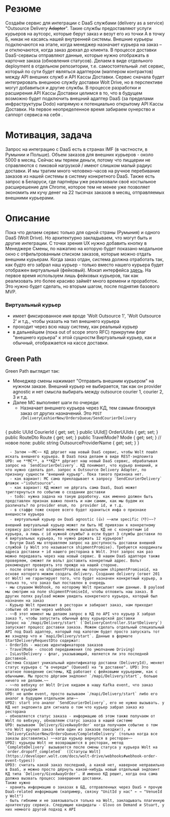 # Резюме
Создаём сервис для интеграции с DaaS службами (delivery as a service) "Outsource Delivery ~~Adapter~~".
Такие службы предоставляют услуги курьеров на аутсорс, которые берут заказ и везут его из точки А в точку Б, никак не касаясь нашей внутренней системы. 
Внешние курьеры подключаются на этапе, когда менеджер назначает курьера на заказ – и отключаются, когда заказ доехал до клиента. В процессе доставки DaaS-сервисы отправляют данные, которые нужно отображать в карточке заказа (обновления статусов).
Делаем в виде отдельного deployment в отдельном репозитории, т.е. самостоятельный .net сервис, который по сути будет являться адаптером (маппером контрактов) между API внешних служб и API Кассы Доставки. Сервис сначала будет интегрировать внешнюю службу доставки Wolt Drive, но в перспективе могут добавиться и другие службы.
В процессе разработки и расширения API Кассы Доставки целимся в то, что в будущем возможно будет подключить внешний адаптер DaaS (за пределами инфраструктуры Dodo) напрямую к потенциально открытому API Кассы Доставки.
На первое неопределенное время забираем оунерство и саппорт сервиса на себя .
# Мотивация, задача
Запрос на интеграцию с DaaS есть в странах IMF (в частности, в Румынии и Польше). Объем заказов для внешних курьеров - около 5000 в месяц.
Сейчас мы теряем деньги, потому что пиццерии не справляются с пиковой нагрузкой / имеют слишком малый радиус доставки. И мы тратим много человеко-часов на ручное перебивание заказов из нашей системы в систему конкретного DaaS.
Также есть запрос в Беларуси, где партнёры уже реализовали своё костыльное расширешение для Chrome, которое тем не менее уже позволяет экономить им кучу денег на 22 тысячах заказов в месяц, отправляемых внешними курьерами.
# Описание
Пока что делаем сервис только для одной страны (Румыния) и одного DaaS (Wolt Drive). Но архитектурно закладываем, что могут быть и другие интеграции.
С точки зрения UX нужно добавить кнопку в Менеджере Смены, по нажатию на которую будет показано модальное окно с отфильтрованным списком заказов, которые можно отдать внешним курьерам. Когда заказ отдан, система должна отработать так, как будто его забрал наш курьер - только вместо нашего курьера будет отображен виртуальный (фейковый). Мокап интерфейса [здесь]().
На первое время используем лишь фейковых курьеров, так как реализовать это более красиво займёт много времени и проработок. Это нужно будет сделать, но вторым шагом, после поднятия базового MVP.
### Виртуальный курьер
- имеет фиксированное имя вроде 'Wolt Outsource 1', 'Wolt Outsource 2' и т.д., чтобы указать на тип внешнего курьера
- проходит через всю нашу систему, как реальный курьер
- в дальнейшем (пока out of scope этого RFC) прикрутим флаг "внешнего курьера" к этой сущностм
Виртуальный курьер, как и обычный, отображается на кассе доставки. 
## Green Path
Green Path выглядит так:
- Менеджер смены нажимает "Отправить внешним курьером" на нужном заказе. 
Внешний курьер не выбирается, так как он provider agnostic и нет смысла выбирать между outsource courier 1, courier 2, 3 и т.д.
- Далее МС выполняет шаги по очереди:
  - Назначает внешнего курьера через КД, тем самым блокируя заказ от других назначений. Это `POST /DeliveryCashierNew/OrdersQueue/SendCourierDelivery`
    ```C#
{
   public UUId CourierId { get; set; }
   public UUId[] OrderUUIds { get; set; }
   public RouteDto Route { get; set; }
   public TravelMode? Mode { get; set; }
  // новое поле:
   public string OutsourceProviderName { get; set; }
}
```
  - Затем ~~МС~~ КД дёргает наш новый DaaS сервис, чтобы Wolt пошёл искать внешнего курьера. В DaaS пока делаем в виде REST-эндпоинта
UPD: не **МС**, а **КД** дёргает наш новый DaaS сервис, обрабатывая запрос на `SendCourierDelivery`. КД понимает, что курьер внешний, и что нужно сделать доп. запрос к Outsource Delivery Adapter, по признаку сущности "внешний курьер". Пока такого признака нет.
  - как вариант: МС сама прикладывает к запросу `SendCourierDelivery` флажок ~"isOutsource".
  - как вариант: КД может не дёргать сама DaaS, DaaS может триггернуться по событию о создании доставки
  - todo: нужна задача на такую доработку. как именно должен быть представлен признак важно понять и нам самим, как мы будем их различать? по provider enum, по  provider id, и т.д.
  - в стаффе тоже скорее всего будет храниться инфа о признаке внешности курьера
  - виртуальный курьер он DaaS agnostic (👍) ~~или specific (👎)~~? внешний виртуальный курьер может ли быть НЕ привязан к конкретному сервису доставки? возможно можно вызывать КД не с конкретным id курьера, а лишь с id нужной службы? а если будет 3 службы доставки по 4 виртуальных курьера, то нужно держать 12 курьеров?
- Внутри DaaS мы отправляем запрос на доступность доставки внешней службой (у Wolt это называется shipmentPromise). Требуются координаты адреса доставки + id нашего ресторана в Wolt. Этот запрос как раз можно передавать через наш новый сервис. В нашем DaaS адаптере также проверяем, сможет ли вольт доставить конкретный адрес. Вольт рекомендует проверять это прежде на нашей стороне.
- после ответа на shipmentPromise мы получаем shipmentPromiseid, на основе которого можем создать delivery. Создание delivery (ответ 201 от Wolt) не гарантирует того, что будет назначен конкретный курьер, а только то, что заказ был поставлен в очередь
- мы слушаем Webhook, по которому Wolt присылает нам данные. В payload мы смотрим на поле shipmentPromiseId, чтобы отловить наш заказ. В других полях payload можем увидеть конкретного курьера, который был назначен на заказ
- Курьер Wolt приезжает в ресторан и забирает заказ, нам приходит событие об этом через webhook
- ~~В этот момент мы делаем запрос в КД по API что курьер X забрал заказ Y, чтобы запустить обычный флоу курьерской доставки
Запрос на `/mapi/Delivery/start` (`DeliveryController.StartDelivery`) запускает процесс доставки заказа. Можем сделать отдельный специальный API под DaaS адаптер, который под капотом будет просто запускать тот же хэндлер что и `mapi/Delivery/start`. Данные в формате StartDeliveryRequestDto содержат:
- OrderIds - массив идентификаторов заказов
- TravelMode - способ передвижения (по умолчанию Driving)
- IsLastDelivery - флаг, указывающий, является ли это последней доставкой.
Система Создает уникальный идентификатор доставки (DeliveryId), меняет статус курьера с "в очереди" (Queued) на "в доставке". UPD: Это штатное поведение системы, КД работает с фейковыми курьерами, как с обычными. Мы просто дёргаем эндпоинт `/mapi/Delivery/start`, больше ничего не делаем.~~
- ~~по вебхуку от Wolt Drive кидаем в нашу Kafka event, что заказ поехал куьером
UPD: не шлём event, просто вызываем `/mapi/Delivery/start` либо его аналог в будущем отдельном апи~~
UPD2: start это аналог `SendCourierDelivery`, его не нужно вызывать. у КД нет эндпоинта для сигнала о том что курьер забрал заказ из ресторана
- обновляется статус заказа - информацию об этом также получаем от Wolt по вебхуку, обновляем статус заказа в нашей системе
UPD: вызываем `Delivery/GiveAwayOrder` когда получаем событие о том что Wolt вручил заказ (или один из заказов поездки!), и `DeliveryCashierNew/OrdersQueue/CompleteDelivery` (только когда все заказы доставились) ~~когда курьер вернулся в ресторан~~ 
UPD2: курьеры Wolt не возвращаются в ресторан, метод `CompleteDelivery` вызывается после смены статуса у курьера Wolt на `order.dropoff_completed`  ([Статусы Wolt](https://developer.wolt.com/docs/wolt-drive/webhooks#webhook-order-event-types))
UPD3: считать какой заказ последний, а какой нет, наверное неправильно в DaaS, и можно просто дёрнуть какой-нибудь новый отдельный эндпоинт КД типа `Delivery/GiveAwayOrder`. И именно КД решит, когда она сама должна вызвать процесс завершения доставки.
Также нужно
- хранить информацию о заказах в БД, отправленных через DaaS + прочую DaaS-related информацию (например, связку "UnitId у нас" ← → "VenueId у Wolt")
- быть гибкими и не завязываться только на Wolt, закладывать плагинную архитектуру сервиса. Следующие кандидаты - Glovo on Demand и Stuart, у них немного другой подход к API
